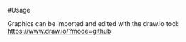 #Usage

Graphics can be imported and edited with the draw.io tool:
https://www.draw.io/?mode=github
